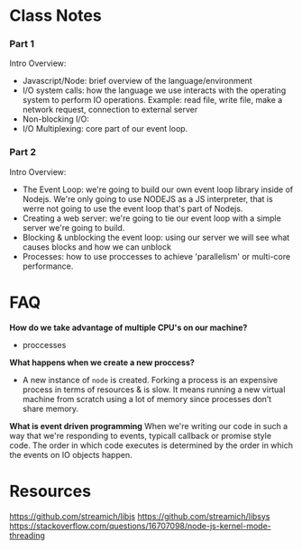 # Class Notes

### Part 1
Intro Overview: 
- Javascript/Node: brief overview of the language/environment
- I/O system calls: how the language we use interacts with the operating system to perform IO operations. Example: read file, write file, make a network request, connection to external server
- Non-blocking I/O:
- I/O Multiplexing: core part of our event loop.

### Part 2
Intro Overview:
- The Event Loop: we're going to build our own event loop library inside of Nodejs. We're only going to use NODEJS as a JS interpreter, that is werre not going to use the event loop that's part of Nodejs.
- Creating a web server: we're going to tie our event loop with a simple server we're going to build.
- Blocking & unblocking the event loop: using our server we will see what causes blocks and how we can unblock
- Processes: how to use proccesses to achieve 'parallelism' or  multi-core performance.

  



  


# FAQ
**How do we take advantage of multiple CPU's on our machine?**
- proccesses

**What happens when we create a new proccess?**
- A new instance of `node` is created. Forking a process is an expensive process in terms of resources & is slow.
  It means running a new virtual machine from scratch using a lot of memory since processes don’t share memory.

**What is event driven programming**
When we're writing our code in such a way that we're responding to events, typicall callback or promise style code. The order in which code executes is determined by the order in which the events on IO objects happen.




# Resources
https://github.com/streamich/libjs
https://github.com/streamich/libsys
https://stackoverflow.com/questions/16707098/node-js-kernel-mode-threading